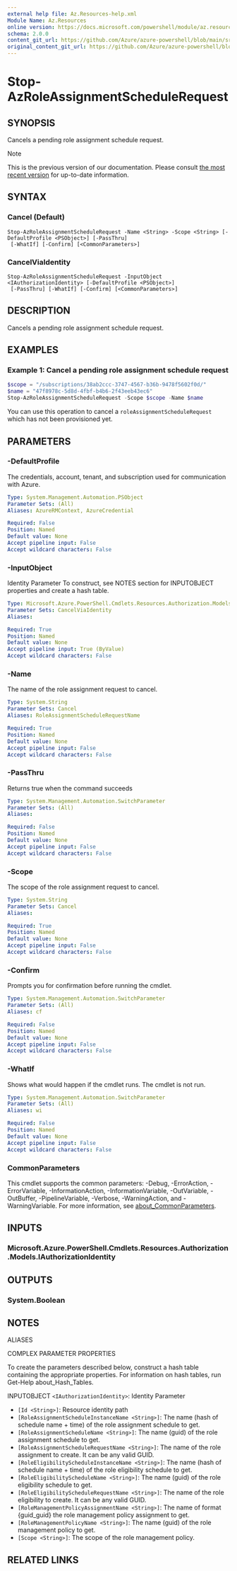 ```yaml
---
external help file: Az.Resources-help.xml
Module Name: Az.Resources
online version: https://docs.microsoft.com/powershell/module/az.resources/stop-azroleassignmentschedulerequest
schema: 2.0.0
content_git_url: https://github.com/Azure/azure-powershell/blob/main/src/Resources/Resources/help/Stop-AzRoleAssignmentScheduleRequest.md
original_content_git_url: https://github.com/Azure/azure-powershell/blob/main/src/Resources/Resources/help/Stop-AzRoleAssignmentScheduleRequest.md
---
```


# Stop-AzRoleAssignmentScheduleRequest

## SYNOPSIS
Cancels a pending role assignment schedule request.

> [!NOTE]
>This is the previous version of our documentation. Please consult [the most recent version](/powershell/module/az.resources/stop-azroleassignmentschedulerequest) for up-to-date information.

## SYNTAX

### Cancel (Default)
```
Stop-AzRoleAssignmentScheduleRequest -Name <String> -Scope <String> [-DefaultProfile <PSObject>] [-PassThru]
 [-WhatIf] [-Confirm] [<CommonParameters>]
```

### CancelViaIdentity
```
Stop-AzRoleAssignmentScheduleRequest -InputObject <IAuthorizationIdentity> [-DefaultProfile <PSObject>]
 [-PassThru] [-WhatIf] [-Confirm] [<CommonParameters>]
```

## DESCRIPTION
Cancels a pending role assignment schedule request.

## EXAMPLES

### Example 1: Cancel a pending role assignment schedule request
```powershell
$scope = "/subscriptions/38ab2ccc-3747-4567-b36b-9478f5602f0d/"
$name = "47f8978c-5d8d-4fbf-b4b6-2f43eeb43ec6"
Stop-AzRoleAssignmentScheduleRequest -Scope $scope -Name $name
```

You can use this operation to cancel a `roleAssignmentScheduleRequest` which has not been provisioned yet.

## PARAMETERS

### -DefaultProfile
The credentials, account, tenant, and subscription used for communication with Azure.

```yaml
Type: System.Management.Automation.PSObject
Parameter Sets: (All)
Aliases: AzureRMContext, AzureCredential

Required: False
Position: Named
Default value: None
Accept pipeline input: False
Accept wildcard characters: False
```

### -InputObject
Identity Parameter
To construct, see NOTES section for INPUTOBJECT properties and create a hash table.

```yaml
Type: Microsoft.Azure.PowerShell.Cmdlets.Resources.Authorization.Models.IAuthorizationIdentity
Parameter Sets: CancelViaIdentity
Aliases:

Required: True
Position: Named
Default value: None
Accept pipeline input: True (ByValue)
Accept wildcard characters: False
```

### -Name
The name of the role assignment request to cancel.

```yaml
Type: System.String
Parameter Sets: Cancel
Aliases: RoleAssignmentScheduleRequestName

Required: True
Position: Named
Default value: None
Accept pipeline input: False
Accept wildcard characters: False
```

### -PassThru
Returns true when the command succeeds

```yaml
Type: System.Management.Automation.SwitchParameter
Parameter Sets: (All)
Aliases:

Required: False
Position: Named
Default value: None
Accept pipeline input: False
Accept wildcard characters: False
```

### -Scope
The scope of the role assignment request to cancel.

```yaml
Type: System.String
Parameter Sets: Cancel
Aliases:

Required: True
Position: Named
Default value: None
Accept pipeline input: False
Accept wildcard characters: False
```

### -Confirm
Prompts you for confirmation before running the cmdlet.

```yaml
Type: System.Management.Automation.SwitchParameter
Parameter Sets: (All)
Aliases: cf

Required: False
Position: Named
Default value: None
Accept pipeline input: False
Accept wildcard characters: False
```

### -WhatIf
Shows what would happen if the cmdlet runs.
The cmdlet is not run.

```yaml
Type: System.Management.Automation.SwitchParameter
Parameter Sets: (All)
Aliases: wi

Required: False
Position: Named
Default value: None
Accept pipeline input: False
Accept wildcard characters: False
```

### CommonParameters
This cmdlet supports the common parameters: -Debug, -ErrorAction, -ErrorVariable, -InformationAction, -InformationVariable, -OutVariable, -OutBuffer, -PipelineVariable, -Verbose, -WarningAction, and -WarningVariable. For more information, see [about_CommonParameters](http://go.microsoft.com/fwlink/?LinkID=113216).

## INPUTS

### Microsoft.Azure.PowerShell.Cmdlets.Resources.Authorization.Models.IAuthorizationIdentity

## OUTPUTS

### System.Boolean

## NOTES

ALIASES

COMPLEX PARAMETER PROPERTIES

To create the parameters described below, construct a hash table containing the appropriate properties. For information on hash tables, run Get-Help about_Hash_Tables.


INPUTOBJECT `<IAuthorizationIdentity>`: Identity Parameter
  - `[Id <String>]`: Resource identity path
  - `[RoleAssignmentScheduleInstanceName <String>]`: The name (hash of schedule name + time) of the role assignment schedule to get.
  - `[RoleAssignmentScheduleName <String>]`: The name (guid) of the role assignment schedule to get.
  - `[RoleAssignmentScheduleRequestName <String>]`: The name of the role assignment to create. It can be any valid GUID.
  - `[RoleEligibilityScheduleInstanceName <String>]`: The name (hash of schedule name + time) of the role eligibility schedule to get.
  - `[RoleEligibilityScheduleName <String>]`: The name (guid) of the role eligibility schedule to get.
  - `[RoleEligibilityScheduleRequestName <String>]`: The name of the role eligibility to create. It can be any valid GUID.
  - `[RoleManagementPolicyAssignmentName <String>]`: The name of format {guid_guid} the role management policy assignment to get.
  - `[RoleManagementPolicyName <String>]`: The name (guid) of the role management policy to get.
  - `[Scope <String>]`: The scope of the role management policy.

## RELATED LINKS
